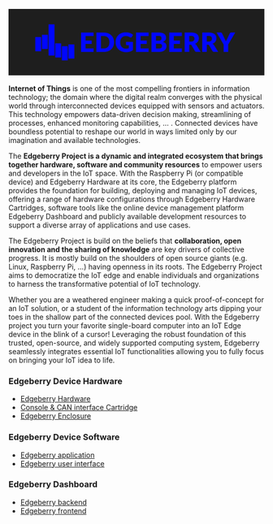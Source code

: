 ![Edgeberry Banner](https://github.com/Edgeberry/.github/blob/main/brand/Edgeberry_banner.png?raw=true)

**Internet of Things** is one of the most compelling frontiers in information technology; the domain where the digital realm converges with the physical world through interconnected devices equipped with sensors and actuators. This technology empowers data-driven decision making, streamlining of processes, enhanced monitoring capabilities, ... . Connected devices have boundless potential to reshape our world in ways limited only by our imagination and available technologies.

The **Edgeberry Project is a dynamic and integrated ecosystem that brings together hardware, software and community resources** to empower users and developers in the IoT space. With the Raspberry Pi (or compatible device) and Edgeberry Hardware at its core, the Edgeberry platform provides the foundation for building, deploying and managing IoT devices, offering a range of hardware configurations through Edgeberry Hardware Cartridges, software tools like the online device management platform Edgeberry Dashboard and publicly available development resources to support a diverse array of applications and use cases.

The Edgeberry Project is build on the beliefs that **collaboration, open innovation and the sharing of knowledge** are key drivers of collective progress. It is mostly build on the shoulders of open source giants (e.g. Linux, Raspberry Pi, ...) having openness in its roots. The Edgeberry Project aims to democratize the IoT edge and enable individuals and organizations to harness the transformative potential of IoT technology.


Whether you are a weathered engineer making a quick proof-of-concept for an IoT solution, or a student of the information technology arts dipping your toes in the shallow part of the connected devices pool. With the Edgeberry project you turn your favorite single-board computer into an IoT Edge device in the blink of a cursor! Leveraging the robust foundation of this trusted, open-source, and widely supported computing system, Edgeberry seamlessly integrates essential IoT functionalities allowing you to fully focus on bringing your IoT idea to life.

### Edgeberry Device Hardware
- [Edgeberry Hardware](https://github.com/Edgeberry/Edgeberry-hardware)
- [Console & CAN interface Cartridge](https://github.com/Edgeberry/Edgeberry-cartridge-console-can)
- [Edgeberry Enclosure](https://www.thingiverse.com/thing:6595172)
### Edgeberry Device Software
 - [Edgeberry application](https://github.com/Edgeberry/Edgeberry)
 - [Edgeberry user interface](https://github.com/Edgeberry/Edgeberry-UI)
### Edgeberry Dashboard
 - [Edgeberry backend](https://github.com/Edgeberry/Edgeberry-dashboard)
 - [Edgeberry frontend](https://github.com/Edgeberry/Edgeberry-dashboard-UI)
